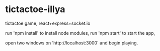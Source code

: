 # tictactoe-illya
tictactoe game, react+express+socket.io

run 'npm install' to install node modules,
run 'npm start' to start the app,

open two windows on 'http://localhost:3000' and begin playing.

